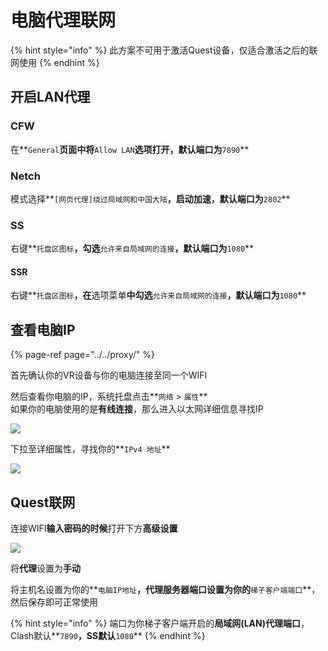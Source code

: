 # 电脑代理联网

{% hint style="info" %}
此方案不可用于激活Quest设备，仅适合激活之后的联网使用
{% endhint %}

## 开启LAN代理

### CFW

在**`General`**页面中将**`Allow LAN`**选项打开，默认端口为**`7890`**

### Netch

模式选择**`[网页代理]绕过局域网和中国大陆`**，启动加速，默认端口为**`2802`**

### SS

右键**`托盘区图标`**，勾选**`允许来自局域网的连接`**，默认端口为**`1080`**

#### SSR

右键**`托盘区图标`**，在**选项菜单**中勾选**`允许来自局域网的连接`**，默认端口为**`1080`**

## 查看电脑IP

{% page-ref page="../../proxy/" %}

首先确认你的VR设备与你的电脑连接至同一个WIFI

然后查看你电脑的IP，系统托盘点击**`网络` &gt; `属性`**  
如果你的电脑使用的是**有线连接**，那么进入以太网详细信息寻找IP

![](https://cdn.jsdelivr.net/gh/EYW-015/Oculus-guide-China/img/wifi/wifi1.png)

下拉至详细属性，寻找你的**`IPv4 地址`**

![](https://cdn.jsdelivr.net/gh/EYW-015/Oculus-guide-China/img/wifi/wifi2.png)

## Quest联网

连接WIFI**输入密码的时候**打开下方**高级设置**

![](https://cdn.jsdelivr.net/gh/EYW-015/Oculus-guide-China/img/quest/wifi1.jpg)

将**代理**设置为**手动**

将主机名设置为你的**`电脑IP地址`**，代理服务器端口设置为你的**`梯子客户端端口`**，然后保存即可正常使用

{% hint style="info" %}
端口为你梯子客户端开启的**局域网\(LAN\)代理端口**，Clash默认**`7890`**，SS默认**`1080`**
{% endhint %}

